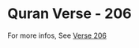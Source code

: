 # Quran Verse - 206 

For more infos, See [Verse 206](https://www.quranbookk.com/quran/search?q=206)